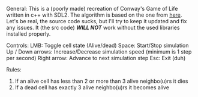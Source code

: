 General: 
  This is a (poorly made) recreation of Conway's Game of Life written in c++ with SDL2. The algorithm is based on the one from [here](https://www.youtube.com/watch?v=ndAfWKmKF34).
  Let's be real, the source code sucks, but I'll try to keep it updated and fix any issues. It (the src code) ***WILL NOT*** work without the used libraries installed properly.

Controls:
  LMB: Toggle cell state (Alive/dead)
  Space: Start/Stop simulation
  Up / Down arrows: Increase/Decrease simulation speed (minimum is 1 step per second)
  Right arrow: Advance to next simulation step
  Esc: Exit (duh)

Rules:
  1. If an alive cell has less than 2 or more than 3 alive neighbo(u)rs it dies
  2. If a dead cell has exactly 3 alive neighbo(u)rs it becomes alive 
